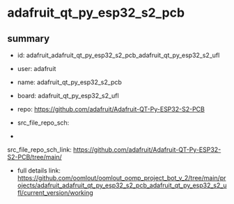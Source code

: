 # adafruit_qt_py_esp32_s2_pcb
 
## summary 
* id: adafruit_adafruit_qt_py_esp32_s2_pcb_adafruit_qt_py_esp32_s2_ufl
* user: adafruit
* name: adafruit_qt_py_esp32_s2_pcb
* board: adafruit_qt_py_esp32_s2_ufl
* repo: https://github.com/adafruit/Adafruit-QT-Py-ESP32-S2-PCB



* src_file_repo_sch: 
*
 src_file_repo_sch_link: https://github.com/adafruit/Adafruit-QT-Py-ESP32-S2-PCB/tree/main/
* full details link: https://github.com/oomlout/oomlout_oomp_project_bot_v_2/tree/main/projects/adafruit_adafruit_qt_py_esp32_s2_pcb_adafruit_qt_py_esp32_s2_ufl/current_version/working  






